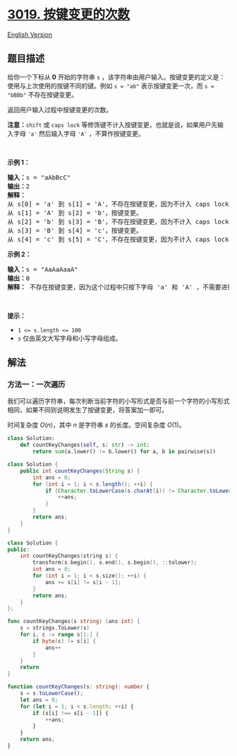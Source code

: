 # [3019. 按键变更的次数](https://leetcode.cn/problems/number-of-changing-keys)

[English Version](/solution/3000-3099/3019.Number%20of%20Changing%20Keys/README_EN.md)

## 题目描述

<!-- 这里写题目描述 -->

<p>给你一个下标从<strong> 0</strong> 开始的字符串 <code>s</code> ，该字符串由用户输入。按键变更的定义是：使用与上次使用的按键不同的键。例如 <code>s = "ab"</code> 表示按键变更一次，而 <code>s = "bBBb"</code> 不存在按键变更。</p>

<p>返回用户输入过程中按键变更的次数。</p>

<p><strong>注意：</strong><code>shift</code> 或 <code>caps lock</code> 等修饰键不计入按键变更，也就是说，如果用户先输入字母 <code>'a'</code> 然后输入字母 <code>'A'</code> ，不算作按键变更。</p>

<p>&nbsp;</p>

<p><strong class="example">示例 1：</strong></p>

<pre>
<strong>输入：</strong>s = "aAbBcC"
<strong>输出：</strong>2
<strong>解释：</strong> 
从 s[0] = 'a' 到 s[1] = 'A'，不存在按键变更，因为不计入 caps lock 或 shift 。
从 s[1] = 'A' 到 s[2] = 'b'，按键变更。
从 s[2] = 'b' 到 s[3] = 'B'，不存在按键变更，因为不计入 caps lock 或 shift 。
从 s[3] = 'B' 到 s[4] = 'c'，按键变更。
从 s[4] = 'c' 到 s[5] = 'C'，不存在按键变更，因为不计入 caps lock 或 shift 。
</pre>

<p><strong class="example">示例 2：</strong></p>

<pre>
<strong>输入：</strong>s = "AaAaAaaA"
<strong>输出：</strong>0
<strong>解释：</strong> 不存在按键变更，因为这个过程中只按下字母 'a' 和 'A' ，不需要进行按键变更。<!-- notionvc: 8849fe75-f31e-41dc-a2e0-b7d33d8427d2 -->
</pre>

<p>&nbsp;</p>

<p><strong>提示：</strong></p>

<ul>
	<li><code>1 &lt;= s.length &lt;= 100</code></li>
	<li><code>s</code> 仅由英文大写字母和小写字母组成。</li>
</ul>

## 解法

### 方法一：一次遍历

我们可以遍历字符串，每次判断当前字符的小写形式是否与前一个字符的小写形式相同，如果不同则说明发生了按键变更，将答案加一即可。

时间复杂度 $O(n)$，其中 $n$ 是字符串 $s$ 的长度。空间复杂度 $O(1)$。

<!-- tabs:start -->

```python
class Solution:
    def countKeyChanges(self, s: str) -> int:
        return sum(a.lower() != b.lower() for a, b in pairwise(s))
```

```java
class Solution {
    public int countKeyChanges(String s) {
        int ans = 0;
        for (int i = 1; i < s.length(); ++i) {
            if (Character.toLowerCase(s.charAt(i)) != Character.toLowerCase(s.charAt(i - 1))) {
                ++ans;
            }
        }
        return ans;
    }
}
```

```cpp
class Solution {
public:
    int countKeyChanges(string s) {
        transform(s.begin(), s.end(), s.begin(), ::tolower);
        int ans = 0;
        for (int i = 1; i < s.size(); ++i) {
            ans += s[i] != s[i - 1];
        }
        return ans;
    }
};
```

```go
func countKeyChanges(s string) (ans int) {
	s = strings.ToLower(s)
	for i, c := range s[1:] {
		if byte(c) != s[i] {
			ans++
		}
	}
	return
}
```

```ts
function countKeyChanges(s: string): number {
    s = s.toLowerCase();
    let ans = 0;
    for (let i = 1; i < s.length; ++i) {
        if (s[i] !== s[i - 1]) {
            ++ans;
        }
    }
    return ans;
}
```

<!-- tabs:end -->

<!-- end -->

